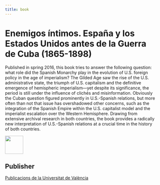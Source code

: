 ```yaml
---
title: book
---
```


# Enemigos íntimos. España y los Estados Unidos antes de la Guerra de Cuba (1865-1898) 

Published in spring 2016, this book tries to answer the following question: what role did the Spanish Monarchy play in the evolution of U.S. foreign policy in the age of imperialism? The Gilded Age saw the rise of the U.S. administrative state, the triumph of U.S. capitalism and the definitive emergence of hemispheric imperialism—yet despite its significance, the period is still under the influence of clichés and misinformation. Obviously the Cuban question figured prominently in U.S.-Spanish relations, but more often than not that issue has overshadowed other concerns, such as the integration of the Spanish Empire within the U.S. capitalist model and the imperialist escalation over the Western Hemisphere. Drawing from extensive archival research in both countries, the book provides a radically new interpretation of U.S.-Spanish relations at a crucial time in the history of both countries.


<image src="https://github.com/user-attachments/assets/6b137d4c-e47b-417d-97f8-abd6188be5e9" width="60" height="60">


## Publisher
[Publicacions de la Universitat de València](https://puv.uv.es/enemigos-intimos.html)
